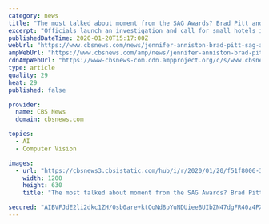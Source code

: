 ```yaml
---
category: news
title: "The most talked about moment from the SAG Awards? Brad Pitt and Jennifer Aniston meeting face-to-face"
excerpt: "Officials launch an investigation and call for small hotels in the basements of residential buildings to be banned. Tech chief acknowledges \"nefarious\" risks in face-recognition and other programs that can beat humans to the punch. Global communications firm Edelman has spent 20 years tracking which institutions consumers trust. The stunt was ..."
publishedDateTime: 2020-01-20T15:17:00Z
webUrl: "https://www.cbsnews.com/news/jennifer-anniston-brad-pitt-sag-awards-interaction-sparks-rumors-marriage-viral-photographs-acceptance-speech/"
ampWebUrl: "https://www.cbsnews.com/amp/news/jennifer-anniston-brad-pitt-sag-awards-interaction-sparks-rumors-marriage-viral-photographs-acceptance-speech/"
cdnAmpWebUrl: "https://www-cbsnews-com.cdn.ampproject.org/c/s/www.cbsnews.com/amp/news/jennifer-anniston-brad-pitt-sag-awards-interaction-sparks-rumors-marriage-viral-photographs-acceptance-speech/"
type: article
quality: 29
heat: 29
published: false

provider:
  name: CBS News
  domain: cbsnews.com

topics:
  - AI
  - Computer Vision

images:
  - url: "https://cbsnews3.cbsistatic.com/hub/i/r/2020/01/20/f51f8006-307e-4007-8b86-89b9dc079b75/thumbnail/1200x630/fa2555bc5686acf928e347e78835bf61/untitled-collage-38.jpg"
    width: 1200
    height: 630
    title: "The most talked about moment from the SAG Awards? Brad Pitt and Jennifer Aniston meeting face-to-face"

secured: "AIBVFJdE2li2dkc1ZH/0sb0are+ktOoNd8pYuNDUieeBUIbZN47dgFR40z4PX+UNp15YUFTbME9hchMgewf9qkRoNp1J1htNim9OeQ8fPpP7+Xwc4TXxWtbeiZ8aO6waQnzzhm9FrTW76FPi4CGWaje26NX9Si4ASQx9UnMTT4W73DI7MfmS19qVVySMIHX1zkN5Mc4dvCKavFLG+XldALnStNq0R+0FDQHlMMwmqf0Ikgnc9EhlRfG1ZTA21e09BfzynV+kztDmODBllGmaOqkooKV219qJNwv7c2SovmVxIOFF9ghDaKUwNOdPqIU3SBsC/z/4uRjDPU3oq5mvFw/RthfY89AdiborlTVnDUrp+uw/54OO+PwgpAHSbsm0evNJxBcTafoTvElE3L9RkaMt1faAzIdGRSmv6PA3H1a8ifo6To9kLw/9Yow18Eetc294xN7jvqP4oiObdl/laA==;0oUPRVLznlRrYrXj6lPAVg=="
---
```


